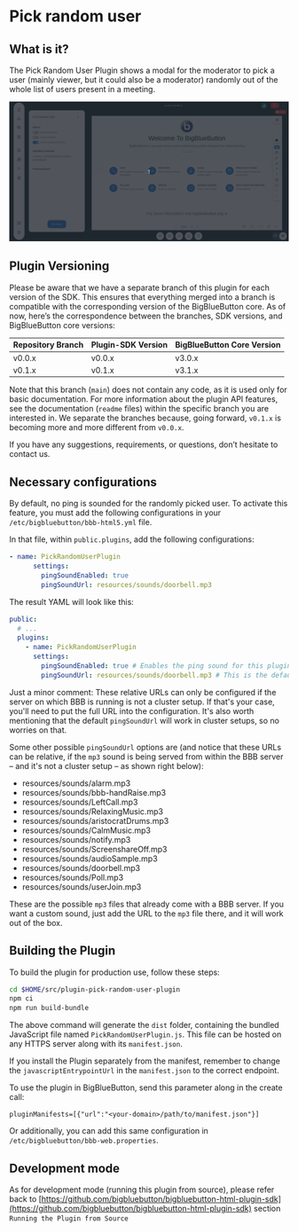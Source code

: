 
# Pick random user

## What is it?

The Pick Random User Plugin shows a modal for the moderator to pick a user (mainly viewer, but it could also be a moderator) randomly out of the whole list of users present in a meeting.

![Gif of plugin demo](./public/assets/plugin.gif)

## Plugin Versioning

Please be aware that we have a separate branch of this plugin for each version of the SDK. This ensures that everything merged into a branch is compatible with the corresponding version of the BigBlueButton core. As of now, here’s the correspondence between the branches, SDK versions, and BigBlueButton core versions:

| Repository Branch | Plugin-SDK Version | BigBlueButton Core Version |
|------------------|--------------------|----------------------------|
| v0.0.x           | v0.0.x             | v3.0.x                     |
| v0.1.x           | v0.1.x             | v3.1.x                     |

Note that this branch (`main`) does not contain any code, as it is used only for basic documentation. For more information about the plugin API features, see the documentation (`readme` files) within the specific branch you are interested in. We separate the branches because, going forward, `v0.1.x` is becoming more and more different from `v0.0.x`.

If you have any suggestions, requirements, or questions, don’t hesitate to contact us.

## Necessary configurations

By default, no ping is sounded for the randomly picked user. To activate this feature, you must add the following configurations in your `/etc/bigbluebutton/bbb-html5.yml` file.

In that file, within `public.plugins`, add the following configurations:

```yaml
- name: PickRandomUserPlugin
      settings:
        pingSoundEnabled: true
        pingSoundUrl: resources/sounds/doorbell.mp3
```

The result YAML will look like this:

```yaml
public:
  # ...
  plugins:
    - name: PickRandomUserPlugin
      settings:
        pingSoundEnabled: true # Enables the ping sound for this plugin true/false
        pingSoundUrl: resources/sounds/doorbell.mp3 # This is the default and is not mandatory
```

Just a minor comment: These relative URLs can only be configured if the server on which BBB is running is not a cluster setup. If that's your case, you'll need to put the full URL into the configuration. It's also worth mentioning that the default `pingSoundUrl` will work in cluster setups, so no worries on that.

Some other possible `pingSoundUrl` options are (and notice that these URLs can be relative, if the `mp3` sound is being served from within the BBB server – and it's not a cluster setup – as shown right below):
- resources/sounds/alarm.mp3  
- resources/sounds/bbb-handRaise.mp3  
- resources/sounds/LeftCall.mp3  
- resources/sounds/RelaxingMusic.mp3  
- resources/sounds/aristocratDrums.mp3  
- resources/sounds/CalmMusic.mp3  
- resources/sounds/notify.mp3  
- resources/sounds/ScreenshareOff.mp3  
- resources/sounds/audioSample.mp3  
- resources/sounds/doorbell.mp3  
- resources/sounds/Poll.mp3  
- resources/sounds/userJoin.mp3

These are the possible `mp3` files that already come with a BBB server. If you want a custom sound, just add the URL to the `mp3` file there, and it will work out of the box.

## Building the Plugin

To build the plugin for production use, follow these steps:

```bash
cd $HOME/src/plugin-pick-random-user-plugin
npm ci
npm run build-bundle
```

The above command will generate the `dist` folder, containing the bundled JavaScript file named `PickRandomUserPlugin.js`. This file can be hosted on any HTTPS server along with its `manifest.json`.

If you install the Plugin separately from the manifest, remember to change the `javascriptEntrypointUrl` in the `manifest.json` to the correct endpoint.

To use the plugin in BigBlueButton, send this parameter along in the create call:

```
pluginManifests=[{"url":"<your-domain>/path/to/manifest.json"}]
```

Or additionally, you can add this same configuration in `/etc/bigbluebutton/bbb-web.properties`.

## Development mode

As for development mode (running this plugin from source), please refer back to [https://github.com/bigbluebutton/bigbluebutton-html-plugin-sdk](https://github.com/bigbluebutton/bigbluebutton-html-plugin-sdk) section `Running the Plugin from Source`
